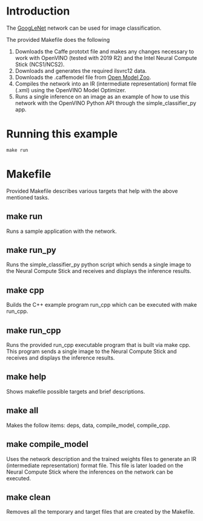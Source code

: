 # Introduction
The [GoogLeNet](https://github.com/opencv/open_model_zoo/blob/master/models/public/googlenet-v1/googlenet-v1.md) network can be used for image classification.  

The provided Makefile does the following

1. Downloads the Caffe prototxt file and makes any changes necessary to work with OpenVINO (tested with 2019 R2) and the Intel Neural Compute Stick (NCS1/NCS2). 
2. Downloads and generates the required ilsvrc12 data.
3. Downloads the .caffemodel file from [Open Model Zoo](https://github.com/opencv/open_model_zoo).
4. Compiles the network into an IR (intermediate representation) format file (.xml) using the OpenVINO Model Optimizer. 
5. Runs a single inference on an image as an example of how to use this network with the OpenVINO Python API through the simple_classifier_py app.

# Running this example
~~~
make run
~~~

# Makefile
Provided Makefile describes various targets that help with the above mentioned tasks.

## make run
Runs a sample application with the network.

## make run_py
Runs the simple_classifier_py python script which sends a single image to the Neural Compute Stick and receives and displays the inference results.

## make cpp
Builds the C++ example program run_cpp which can be executed with make run_cpp. 

## make run_cpp
Runs the provided run_cpp executable program that is built via make cpp.  This program sends a single image to the Neural Compute Stick and receives and displays the inference results.

## make help
Shows makefile possible targets and brief descriptions. 

## make all
Makes the follow items: deps, data, compile_model, compile_cpp.

## make compile_model
Uses the network description and the trained weights files to generate an IR (intermediate representation) format file.  This file is later loaded on the Neural Compute Stick where the inferences on the network can be executed.  

## make clean
Removes all the temporary and target files that are created by the Makefile.

